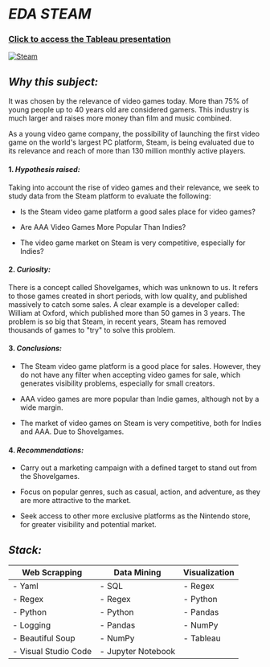 # ***EDA STEAM***
### [Click to access the Tableau presentation](https://public.tableau.com/app/profile/giulianocucina/viz/EDASteam/EDASteam/)

[![Steam](https://cdn.cloudflare.steamstatic.com/steamcommunity/public/images/clans/4145017/c1bb169b7f051e705ee9b13dde87031baecf6b28.jpg)](https://public.tableau.com/app/profile/giulianocucina/viz/EDASteam/EDASteam)

## ***Why this subject:***

It was chosen by the relevance of video games today. More than 75% of young people up to 40 years old are considered gamers. This industry is much larger and raises more money than film and music combined.

As a young video game company, the possibility of launching the first video game on the world's largest PC platform, Steam, is being evaluated due to its relevance and reach of more than 130 million monthly active players.

#### 1. ***Hypothesis raised:***

Taking into account the rise of video games and their relevance, we seek to study data from the Steam platform to evaluate the following:

- Is the Steam video game platform a good sales place for video games?

- Are AAA Video Games More Popular Than Indies?

- The video game market on Steam is very competitive, especially for Indies?

#### 2. ***Curiosity:***

There is a concept called Shovelgames, which was unknown to us. It refers to those games created in short periods, with low quality, and published massively to catch some sales. A clear example is a developer called: William at Oxford, which published more than 50 games in 3 years. The problem is so big that Steam, in recent years, Steam has removed thousands of games to "try" to solve this problem.

#### 3. ***Conclusions:***

- The Steam video game platform is a good place for sales. However, they do not have any filter when accepting video games for sale, which generates visibility problems, especially for small creators.

- AAA video games are more popular than Indie games, although not by a wide margin.

- The market of video games on Steam is very competitive, both for Indies and AAA. Due to Shovelgames.

#### 4. ***Recommendations:***

- Carry out a marketing campaign with a defined target to stand out from the Shovelgames.

- Focus on popular genres, such as casual, action, and adventure, as they are more attractive to the market.

- Seek access to other more exclusive platforms as the Nintendo store, for greater visibility and potential market.

## ***Stack:***

|**Web Scrapping**|**Data Mining**|**Visualization**|
|--------------------|------------------|---------|
|- Yaml              |- SQL             |- Regex  |
|- Regex             |- Regex           |- Python |
|- Python            |- Python          |- Pandas |
|- Logging           |- Pandas          |- NumPy  |
|- Beautiful Soup    |- NumPy           |- Tableau|
|- Visual Studio Code|- Jupyter Notebook|         |
